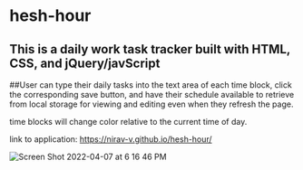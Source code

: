 # hesh-hour

## This is a daily work task tracker built with HTML, CSS, and jQuery/javScript
##User can type their daily tasks into the text area of each time block, click the corresponding save button, and have their schedule available to retrieve from local storage for viewing and editing even when they refresh the page.

time blocks will change color relative to the current time of day.

link to application: https://nirav-v.github.io/hesh-hour/

![Screen Shot 2022-04-07 at 6 16 46 PM](https://user-images.githubusercontent.com/98481913/162344279-a8764c9a-2287-436c-86ed-ef68699148e5.png)
